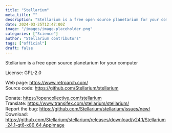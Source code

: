 ```yaml
---
title: "Stellarium"
meta_title: ""
description: "Stellarium is a free open source planetarium for your computer."
date: 2024-03-25T12:47:00Z
image: "/images/image-placeholder.png"
categories: ["Science"]
author: "Stellarium contributors"
tags: ["official"]
draft: false
---
```


Stellarium is a free open source planetarium for your computer

License: GPL-2.0

Web page: https://www.retroarch.com/  
Source code: https://github.com/Stellarium/stellarium

Donate: https://opencollective.com/stellarium  
Translate: https://www.transifex.com/stellarium/stellarium/  
Report the bug: https://github.com/Stellarium/stellarium/issues/new/  
Download: https://github.com/Stellarium/stellarium/releases/download/v24.1/Stellarium-24.1-qt6-x86_64.AppImage
